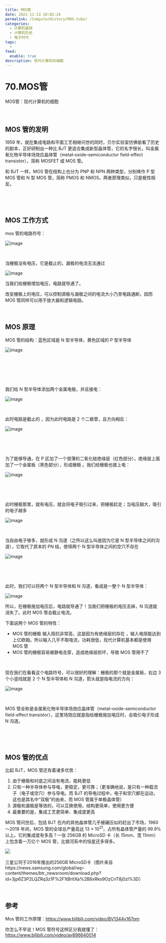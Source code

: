 ```yaml
---
title: MOS管
date: 2022-11-13 10:02:24
permalink: /ComputerHistory/MOS-tube/
categories:
  - 计算机基础
  - 计算机历史
  - 电子时代
tags:
  - 
feed:
  enable: true
description: 现代计算机的细胞
---
```



# 70.MOS管

MOS管：现代计算机的细胞

‍<!-- more -->　　‍

## MOS 管的发明

1959 年，就在集成电路和平面工艺相继问世的同时，贝尔实验室仿佛偷看了历史的剧本，正好研制出一种比 BJT 更适合集成新型晶体管，它的名字很长，叫金属氧化物半导体场效应晶体管（metal–oxide–semiconductor field-effect transistor），简称 MOSFET 或 MOS 管。

和 BJT 一样，MOS 管在结构上也分为 PNP 和 NPN 两种类型，分别唤作 P 型 MOS 管和 N 型 MOS 管，简称 PMOS 和 NMOS，两者原理类似，只是极性相反。

‍

‍

## MOS 工作方式

mos 管的电路符号：

![image](https://image.peterjxl.com/blog/image-20220820095945-h97rclq.png)

‍

当栅极没有电压，它是截止的，漏极的电流无法通过

![image](https://image.peterjxl.com/blog/image-20220820100441-n9td618.png)​

当我们给栅极增加电压，电路就导通了。

改变栅极上的电压，可以控制源极与漏极之间的电流大小乃至电路通断，因而 MOS 管同样可以用于放大器和逻辑电路。

‍

## MOS 原理

MOS 管的结构：蓝色区域是 N 型半导体，黄色区域的 P 型半导体

![image](https://image.peterjxl.com/blog/image-20220820100531-h5e39pg.png)​

‍

‍

‍

我们给 N 型半导体添加两个金属电极，并且接电：

![image](https://image.peterjxl.com/blog/image-20220820101003-4wnf85o.png)

‍

此时电路是截止的 ，因为此时电路是 2 个二极管，且方向相反：

![image](https://image.peterjxl.com/blog/image-20220820101342-k823kff.png)

‍

​

为了能够导通，在 P 区加了一个很薄的二氧化硅绝缘层（红色部分），绝缘层上面加了一个金属板（黑色部分），形成栅极 。我们给栅极也接上电：

![image](https://image.peterjxl.com/blog/image-20220820101558-6ixjb05.png)​

‍

‍

此时栅极那里，就有电压，就会将电子吸引过来，把栅极赶走；当电压越大，吸引的电子越多

![image](https://image.peterjxl.com/blog/image-20220820101626-oel9dll.png)

‍

当自由电子够多，就形成 N 沟道（之所以这么叫是因为它是 N 型半导体之间的沟道），它取代了原本的 PN 结，使得两个 N 型半导体之间的空穴不存在

![image](https://image.peterjxl.com/blog/image-20220820101739-pc6v8dl.png)

‍

‍

此时，我们可以将两个 N 型半导体和 N 沟道，看成是一整个 N 型半导体：

![image](https://image.peterjxl.com/blog/image-20220820101932-ymqbzc1.png)

所以，在栅极施加电压后，电路就导通了！当我们把栅极的电压去掉，N 沟道就消失了。此时 MOS 管会截止电流。

下面说两个 MOS 管的特性：

* MOS 管的栅极 输入阻抗非常高，这是因为有绝缘层的存在  ，输入电阻能达到上亿欧姆。所以输入几乎不取电流，功耗很低，现代计算机基本都是使用 MOS 管
* MOS 管的栅极容易被静电击穿，造成绝缘层损坏，导致 MOS 管用不了

‍

现在我们在看看这个电路符号，可以很好的理解：栅极的那个就是金属板，右边 3 个小竖线就是 2 个 N 型半导体和 N 沟道，箭头就是指电流的方向：

![image](https://image.peterjxl.com/blog/image-20220820095945-h97rclq.png)​

‍

MOS 管全称是金属氧化物半导体场效应晶体管（metal–oxide–semiconductor field-effect transistor），这里场效应就是指给栅极施加电压时，会吸引电子形成 N 沟道。

‍

‍

## MOS 管的优点

比起 BJT，MOS 管还有着诸多优势：

1. 由于栅极和衬底之间没有电流，能耗更低
2. 只有一种半导体参与导电，更稳定，更可靠；（更准确地说，是只有一种载流子（电子或空穴）参与导电。而 BJT 的导电过程中，电子和空穴都在运动，这也是其名中“双极”的由来，而 MOS 管属于单极晶体管）
3. 源极和漏极是等效的，可以互换使用，结构更简单，使用更方便
4. 最重要的是，集成工艺更简单、集成度更高

MOS 管问世后，包括 BJT 在内的其他晶体管几乎被碾压似的赶出了市场，1960～2018 年间，MOS 管的全球总产量高达 13 × 10<sup>21</sup>，占所有晶体管产量的 99.9% 以上。它的集成度有多高？一张 256GB 的 MicroSD 卡（长 15mm、宽 11mm）上包含着一万亿个 MOS 管，比银河系中的恒星还多得多。

​![](https://image.peterjxl.com/blog/image-20220821111529-j7u5cdd.png)​

三星公司于2016年推出的256GB MicroSD卡（图片来自https://news.samsung.com/global/wp-content/themes/btr_newsroom/download.php?id=3jp6Z3P2LQZRq3z1F%2F1tBritXa%2B8xRko9OzCnT8j0zI%3D）

‍

## 参考

Mos 管的工作原理：https://www.bilibili.com/video/BV1344y167qm

你怎么不早说！MOS 管符号这样区分我就懂了：https://www.bilibili.com/video/av896640014

‍

‍

‍
